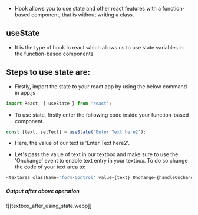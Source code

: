 - Hook allows you to use state and other react features with a function-based component, that is without writing a class.

## useState
- It is the type of hook in react which allows us to use state variables in the function-based components.

## Steps to use state are:
- Firstly, import the state to your react app by using the below command in app.js
```javascript
import React, { useState } from 'react';
```

- To use state, firstly enter the following code inside your function-based component.
```javascript
const [text, setText] = useState('Enter Text here2');
```
- Here, the value of our text is 'Enter Text here2'.

- Let's pass the value of text in our textbox and make sure to use the 'Onchange' event to enable text entry in your textbox. To do so change the code of your text area to: 
```javascript
<textarea className='form-Control' value={text} Onchange={handleOnchange} id='mybox' rows= '8'></textarea>
```
##### Output after above operation
![[textbox_after_using_state.webp]]
